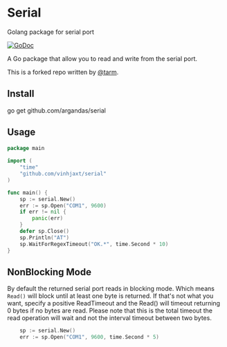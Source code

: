 # Serial

Golang package for serial port

[![GoDoc](http://godoc.org/github.com/argandas/serial?status.svg)](http://godoc.org/github.com/argandas/serial)

A Go package that allow you to read and write from the serial port.

This is a forked repo written by [@tarm](github.com/tarm).

## Install
go get github.com/argandas/serial

## Usage

```go
package main
 
import (
	"time"
	"github.com/vinhjaxt/serial"
)

func main() {
    sp := serial.New()
    err := sp.Open("COM1", 9600)
    if err != nil {
        panic(err)
    }
    defer sp.Close()
    sp.Println("AT")
    sp.WaitForRegexTimeout("OK.*", time.Second * 10)
}
```

## NonBlocking Mode

By default the returned serial port reads in blocking mode. Which means `Read()` will block until at least one byte is returned. If that's not what you want, specify a positive ReadTimeout and the Read() will timeout returning 0 bytes if no bytes are read.  Please note that this is the total timeout the read operation will wait and not the interval timeout between two bytes.

```go
	sp := serial.New()
    err := sp.Open("COM1", 9600, time.Second * 5)
```